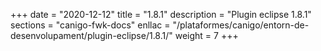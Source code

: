 +++
date        = "2020-12-12"
title       = "1.8.1"
description = "Plugin eclipse 1.8.1"
sections    = "canigo-fwk-docs"
enllac		= "/plataformes/canigo/entorn-de-desenvolupament/plugin-eclipse/1.8.1/"
weight		= 7
+++
